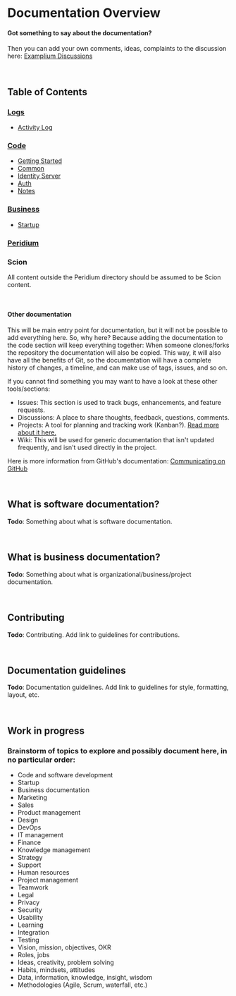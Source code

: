# Documentation Overview


#### Got something to say about the documentation?

Then you can add your own comments, ideas, complaints to the discussion here: [Examplium Discussions](https://github.com/KinaUna/Examplium/discussions)

<br />

## Table of Contents

### [Logs](/Documentation/Logs/Index.md)
- [Activity Log](/Documentation/Logs/ActivityLog.md)

### [Code](/Documentation/Code/Index.md)
- [Getting Started](/Documentation/Code/Getting-Started.md)
- [Common](/Documentation/Code/Common/Index.md)
- [Identity Server](/Documentation/Code/IdentityServer/Index.md)
- [Auth](/Documentation/Code/Auth/Index.md)
- [Notes](/Documentation/Code/Notes/Index.md)

### [Business](/Documentation/Business/Index.md)
- [Startup](/Documentation/Business/Startup/Index.md)
  

### [Peridium](/Documentation/Peridium/Index.md)

### Scion
All content outside the Peridium directory should be assumed to be Scion content.

<br />

#### Other documentation

This will be main entry point for documentation, but it will not be possible to add everything here. So, why here? Because adding the documentation to the code section will keep everything together: When someone clones/forks the repository the documentation will also be copied. This way, it will also have all the benefits of Git, so the documentation will have a complete history of changes, a timeline, and can make use of tags, issues, and so on.

If you cannot find something you may want to have a look at these other tools/sections:

- Issues: This section is used to track bugs, enhancements, and feature requests. 
- Discussions: A place to share thoughts, feedback, questions, comments.
- Projects: A tool for planning and tracking work (Kanban?). [Read more about it here.](https://docs.github.com/en/issues/planning-and-tracking-with-projects/learning-about-projects/about-projects)
- Wiki: This will be used for generic documentation that isn't updated frequently, and isn't used directly in the project.

Here is more information from GitHub's documentation: [Communicating on GitHub](https://docs.github.com/en/get-started/quickstart/communicating-on-github)

<br/>

## What is software documentation?

**Todo**: Something about what is software documentation.

<br />

## What is business documentation?

**Todo**: Something about what is organizational/business/project documentation.

<br />

## Contributing

**Todo**: Contributing. Add link to guidelines for contributions.

<br />

## Documentation guidelines

**Todo**: Documentation guidelines. Add link to guidelines for style, formatting, layout, etc.

<br />

## Work in progress

### Brainstorm of topics to explore and possibly document here, in no particular order:
- Code and software development
- Startup
- Business documentation
- Marketing
- Sales
- Product management
- Design
- DevOps
- IT management
- Finance
- Knowledge management
- Strategy
- Support
- Human resources
- Project management
- Teamwork
- Legal
- Privacy
- Security
- Usability
- Learning
- Integration
- Testing
- Vision, mission, objectives, OKR
- Roles, jobs
- Ideas, creativity, problem solving
- Habits, mindsets, attitudes
- Data, information, knowledge, insight, wisdom
- Methodologies (Agile, Scrum, waterfall, etc.)
